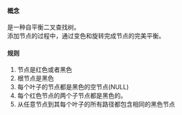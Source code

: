 #### 概念
是一种自平衡二叉查找树。  
添加节点的过程中，通过变色和旋转完成节点的完美平衡。


#### 规则
1. 节点是红色或者黑色
1. 根节点是黑色
1. 每个叶子的节点都是黑色的空节点(NULL)
1. 每个红色节点的两个子节点都是黑色的。
1. 从任意节点到其每个叶子的所有路径都包含相同的黑色节点


